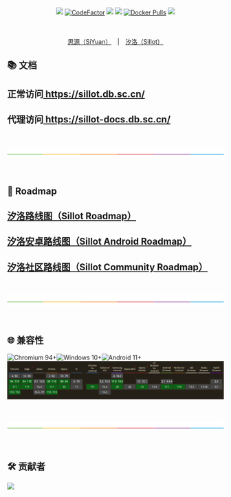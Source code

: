 <p align="center">
<br><br>
<a href="https://app.codacy.com/gh/Hi-Windom/Sillot/dashboard?utm_source=gh&utm_medium=referral&utm_content=&utm_campaign=Badge_grade"><img src="https://app.codacy.com/project/badge/Grade/3106acfdbc5041118d800c5b4f2f935d" style="cursor:pointer;height: 25px;margin: 1px auto;"/></a>
<a href="https://www.codefactor.io/repository/github/hi-windom/sillot"><img src="https://www.codefactor.io/repository/github/hi-windom/sillot/badge" alt="CodeFactor" style="cursor:pointer;height: 25px;margin: 1px auto;"/></a>
<a href="https://codecov.io/gh/Hi-Windom/Sillot" >
 <img src="https://codecov.io/gh/Hi-Windom/Sillot/branch/master/graph/badge.svg?token=C6PLVT0R2V" style="cursor:pointer;height: 25px;margin: 1px auto;"/></a>
<a title="Downloads" target="_blank" href="https://github.com/Hi-Windom/Sillot/releases"><img src="https://img.shields.io/github/downloads/Hi-Windom/Sillot/total.svg?style=flat-square&color=A26738&logo=github" style="cursor:pointer;height: 25px;margin: 1px auto;"/></a>
<a title="Docker Pulls" target="_blank" href="https://hub.docker.com/r/soltus/sillot"><img alt="Docker Pulls" src="https://img.shields.io/docker/pulls/soltus/sillot?color=99CCFF&label=pulls&logo=docker&logoColor=99CCFF" style="cursor:pointer;height: 25px;margin: 1px auto;"/></a>
<a title="Hits" target="_blank" href="https://github.com/Hi-Windom/Sillot"><img src="https://hits.b3log.org/Hi-Windom/Sillot.svg" style="cursor:pointer;height: 25px;margin: 1px auto;"/></a>
<!-- <a target="_blank" href="https://discord.gg/QtzNdgNGZY"><img src="https://img.shields.io/badge/Chat-white?logo=discord&style=social" style="cursor:pointer;height: 25px;margin: 1px auto;"/></a> -->
</p>

<p align="center">
<br><br>
<a href="../README_zh_CN.md">思源（SiYuan）</a> | <a href="README_Sillot.md">汐洛（Sillot）</a>
</p>

## 📚 文档

<p align="center">
<h2>正常访问<a href="https://sillot.db.sc.cn/"> https://sillot.db.sc.cn/ </a></h2>
<h2>代理访问<a href="https://sillot-docs.db.sc.cn/"> https://sillot-docs.db.sc.cn/ </a></h2>
</p>

<p align="center">
<br><br>
<img alt="split" src="./split.png"/>
<br><br><br>
</p>

## 🔭 Roadmap

<p align="center">
<h2><a href="https://github.com/orgs/Hi-Windom/projects/2/views/2">汐洛路线图（Sillot Roadmap）</a></h2>
<h2><a href="https://github.com/orgs/Hi-Windom/projects/3/views/2">汐洛安卓路线图（Sillot Android Roadmap）</a></h2>
<h2><a href="https://github.com/orgs/Hi-Windom/projects/4/views/2">汐洛社区路线图（Sillot Community Roadmap）</a></h2>
</p>

<p align="center">
<br><br>
<img alt="split" src="./split.png"/>
<br><br><br>
</p>

## 🌐 兼容性

<span>
<img src="https://img.shields.io/badge/Chromium 94+-black?logo=Google Chrome&logoColor=white" title="Chromium 94+" height="58"/><img src="https://img.shields.io/badge/Windows 10+-black?logo=Windows 11" title="Windows 10+" height="58"/><img src="https://img.shields.io/badge/Android 11+-black?logo=android" title="Android 11+" height="58"/>
</span>
<img src="../screenshots/sillot/es2022.png"/>

<p align="center">
<br><br>
<img alt="split" src="./split.png"/>
<br><br><br>
</p>

## 🛠️ 贡献者

<a href="https://github.com/Hi-Windom/Sillot/graphs/contributors">
   <img src="https://contrib.rocks/image?repo=Hi-Windom/Sillot" />
</a>
